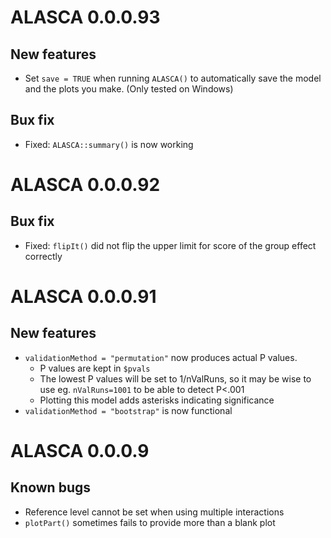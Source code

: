 # ALASCA 0.0.0.93

## New features

* Set `save = TRUE` when running `ALASCA()` to automatically save the model and the plots you make. (Only tested on Windows)

## Bux fix

* Fixed: `ALASCA::summary()` is now working

# ALASCA 0.0.0.92

## Bux fix

* Fixed: `flipIt()` did not flip the upper limit for score of the group effect correctly

# ALASCA 0.0.0.91

## New features

* `validationMethod = "permutation"` now produces actual P values.
  * P values are kept in `$pvals`
  * The lowest P values will be set to 1/nValRuns, so it may be wise to use eg. `nValRuns=1001` to be able to detect P<.001
  * Plotting this model adds asterisks indicating significance
* `validationMethod = "bootstrap"` is now functional

# ALASCA 0.0.0.9

## Known bugs

* Reference level cannot be set when using multiple interactions
* `plotPart()` sometimes fails to provide more than a blank plot